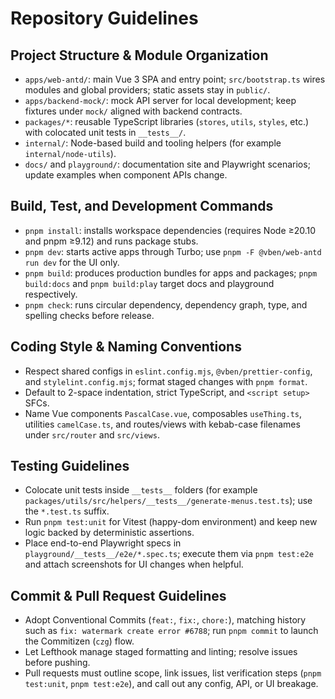 # Repository Guidelines

## Project Structure & Module Organization

- `apps/web-antd/`: main Vue 3 SPA and entry point; `src/bootstrap.ts` wires modules and global providers; static assets stay in `public/`.
- `apps/backend-mock/`: mock API server for local development; keep fixtures under `mock/` aligned with backend contracts.
- `packages/*`: reusable TypeScript libraries (`stores`, `utils`, `styles`, etc.) with colocated unit tests in `__tests__/`.
- `internal/`: Node-based build and tooling helpers (for example `internal/node-utils`).
- `docs/` and `playground/`: documentation site and Playwright scenarios; update examples when component APIs change.

## Build, Test, and Development Commands

- `pnpm install`: installs workspace dependencies (requires Node ≥20.10 and pnpm ≥9.12) and runs package stubs.
- `pnpm dev`: starts active apps through Turbo; use `pnpm -F @vben/web-antd run dev` for the UI only.
- `pnpm build`: produces production bundles for apps and packages; `pnpm build:docs` and `pnpm build:play` target docs and playground respectively.
- `pnpm check`: runs circular dependency, dependency graph, type, and spelling checks before release.

## Coding Style & Naming Conventions

- Respect shared configs in `eslint.config.mjs`, `@vben/prettier-config`, and `stylelint.config.mjs`; format staged changes with `pnpm format`.
- Default to 2-space indentation, strict TypeScript, and `<script setup>` SFCs.
- Name Vue components `PascalCase.vue`, composables `useThing.ts`, utilities `camelCase.ts`, and routes/views with kebab-case filenames under `src/router` and `src/views`.

## Testing Guidelines

- Colocate unit tests inside `__tests__` folders (for example `packages/utils/src/helpers/__tests__/generate-menus.test.ts`); use the `*.test.ts` suffix.
- Run `pnpm test:unit` for Vitest (happy-dom environment) and keep new logic backed by deterministic assertions.
- Place end-to-end Playwright specs in `playground/__tests__/e2e/*.spec.ts`; execute them via `pnpm test:e2e` and attach screenshots for UI changes when helpful.

## Commit & Pull Request Guidelines

- Adopt Conventional Commits (`feat:`, `fix:`, `chore:`), matching history such as `fix: watermark create error #6788`; run `pnpm commit` to launch the Commitizen (`czg`) flow.
- Let Lefthook manage staged formatting and linting; resolve issues before pushing.
- Pull requests must outline scope, link issues, list verification steps (`pnpm test:unit`, `pnpm test:e2e`), and call out any config, API, or UI breakage.
